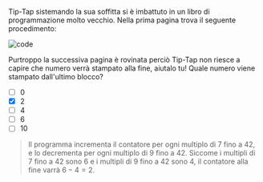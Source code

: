 Tip-Tap sistemando la sua soffitta si è imbattuto in un libro di programmazione molto vecchio. Nella prima pagina trova il seguente procedimento:

![code](code.asy)

Purtroppo la successiva pagina è rovinata perciò Tip-Tap non riesce a capire che numero verrà stampato alla fine, aiutalo tu! Quale numero viene stampato dall'ultimo blocco?
- [ ] 0
- [x] 2
- [ ] 4
- [ ] 6
- [ ] 10

> Il programma incrementa il contatore per ogni multiplo di $7$ fino a $42$,
> e lo decrementa per ogni multiplo di $9$ fino a $42$.
> Siccome i multipli di $7$ fino a $42$ sono $6$ e i multipli di $9$ fino a $42$ sono $4$,
> il contatore alla fine varrà $6 - 4 = 2$.